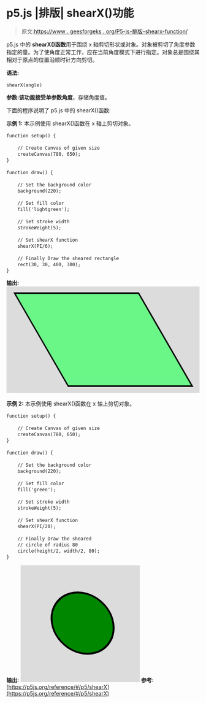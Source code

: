 # p5.js |排版| shearX()功能

> 原文:[https://www . geesforgeks . org/P5-js-排版-shearx-function/](https://www.geeksforgeeks.org/p5-js-typography-shearx-function/)

p5.js 中的 **shearX()函数**用于围绕 x 轴剪切形状或对象。对象被剪切了角度参数指定的量。为了使角度正常工作，应在当前角度模式下进行指定。对象总是围绕其相对于原点的位置沿顺时针方向剪切。

**语法:**

```
shearX(angle)
```

**参数:**该功能接受单参数**角度**，存储角度值。

下面的程序说明了 p5.js 中的 shearX()函数:

**示例 1:** 本示例使用 shearX()函数在 x 轴上剪切对象。

```
function setup() {

    // Create Canvas of given size
    createCanvas(780, 650);
}

function draw() {

    // Set the background color
    background(220);

    // Set fill color
    fill('lightgreen');

    // Set stroke width
    strokeWeight(5);

    // Set shearX function
    shearX(PI/6);

    // Finally Draw the sheared rectangle
    rect(30, 30, 400, 300);
}
```

**输出:**
![](img/6c2c24fab876d729dbf7e9d2ed888d04.png)

**示例 2:** 本示例使用 shearX()函数在 x 轴上剪切对象。

```
function setup() {

    // Create Canvas of given size
    createCanvas(780, 650);
}

function draw() {

    // Set the background color
    background(220);

    // Set fill color
    fill('green');

    // Set stroke width
    strokeWeight(5);

    // Set shearX function
    shearX(PI/20);

    // Finally Draw the sheared
    // circle of radius 80 
    circle(height/2, width/2, 80);
}
```

**输出:**
![](img/17651665948c6d8a2826b7b960066d77.png)
**参考:**[https://p5js.org/reference/#/p5/shearX](https://p5js.org/reference/#/p5/shearX)
